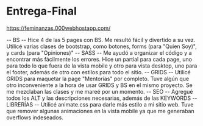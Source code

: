 # Entrega-Final

https://feminanzas.000webhostapp.com/

-- BS --
Hice 4 de las 5 pages con BS. Me resultó fácil y divertido a su vez. Utilicé varias clases de bootstrap, como botones, forms (para "Quien Soy)", y cards (para "Opiniones)"
-- SASS --
Me ayudó a organizar el código y a encontrar más fácilmente los errores. Hice un partial para cada page, uno para todo lo que fuera de la vista mobile y otro para vista desktop, uno para el footer, además de otro con estilos para todo el sitio.
-- GRIDS --
Utilicé GRIDS para maquetar la page "Mentorías" por completo. Tuve algún que otro inconveniente a la hora de usar GRIDS y BS en el mismo proyecto. Se me mezclaban las clases y me mareé por un momento.
-- SEO --
Agregué todos los ALT y las descripciones necesarias, además de las KEYWORDS
-- LIBRERÍAS --
Utilicé animate.css para darle más estilo a mi sitio web. Tuve que remover algunas animaciones en la vista mobile ya que me generaban overflows indeseados.
